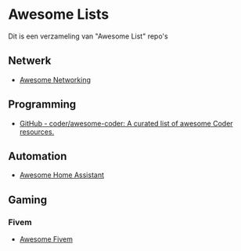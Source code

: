 # Awesome Lists

Dit is een verzameling van "Awesome List" repo's

## Netwerk

- [Awesome Networking](https://github.com/nyquist/awesome-networking)

## Programming

- [GitHub - coder/awesome-coder: A curated list of awesome Coder resources.](https://github.com/coder/awesome-coder)

## Automation

- [Awesome Home Assistant](https://www.awesome-ha.com/)

## Gaming

### Fivem

- [Awesome Fivem](https://awesomefivem.com/)
